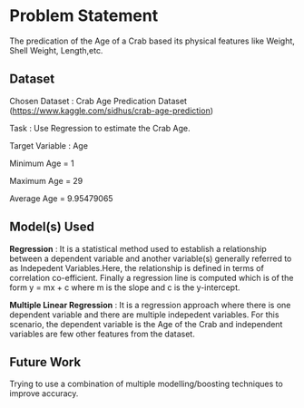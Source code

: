 # Problem Statement 
The predication of the Age of a Crab based its physical features like Weight, Shell Weight, Length,etc.

## Dataset

Chosen Dataset : Crab Age Predication Dataset (https://www.kaggle.com/sidhus/crab-age-prediction)

Task : Use Regression to estimate the Crab Age.

Target Variable : Age

Minimum Age = 1

Maximum Age = 29

Average Age = 9.95479065


## Model(s) Used

**Regression** : It is a statistical method used to establish a relationship between a dependent variable and another variable(s) generally referred to as Indepedent Variables.Here, the relationship is defined in terms of correlation co-efficient. Finally a regression line is computed which is of the form y = mx + c where m is the slope and c is the y-intercept.

**Multiple Linear Regression** : It is a regression approach where there is one dependent variable and there are multiple indepedent variables. For this scenario, the dependent variable is the Age of the Crab and independent variables are few other features from the dataset.

## Future Work
Trying to use a combination of multiple modelling/boosting techniques to improve accuracy.
